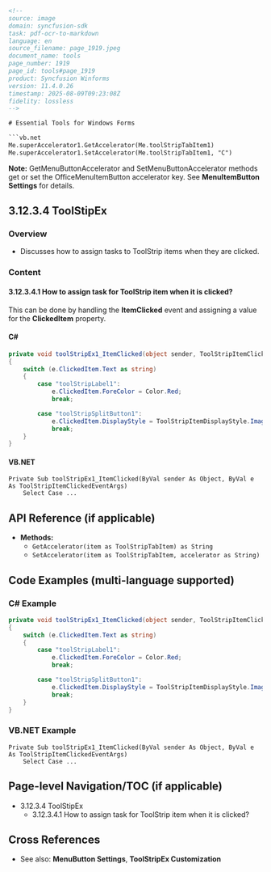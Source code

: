 ```html
<!-- 
source: image
domain: syncfusion-sdk
task: pdf-ocr-to-markdown
language: en
source_filename: page_1919.jpeg
document_name: tools 
page_number: 1919 
page_id: tools#page_1919
product: Syncfusion Winforms 
version: 11.4.0.26 
timestamp: 2025-08-09T09:23:08Z 
fidelity: lossless 
-->

# Essential Tools for Windows Forms

```vb.net
Me.superAccelerator1.GetAccelerator(Me.toolStripTabItem1)
Me.superAccelerator1.SetAccelerator(Me.toolStripTabItem1, "C")
```

**Note:** GetMenuButtonAccelerator and SetMenuButtonAccelerator methods get or set the OfficeMenuItemButton accelerator key. See **MenuItemButton Settings** for details.

## 3.12.3.4 ToolStipEx

### Overview
- Discusses how to assign tasks to ToolStrip items when they are clicked.

### Content

#### 3.12.3.4.1 How to assign task for ToolStrip item when it is clicked?

This can be done by handling the **ItemClicked** event and assigning a value for the **ClickedItem** property.

#### C#

```csharp
private void toolStripEx1_ItemClicked(object sender, ToolStripItemClickedEventArgs e)
{
    switch (e.ClickedItem.Text as string)
    {
        case "toolStripLabel1":
            e.ClickedItem.ForeColor = Color.Red;
            break;

        case "toolStripSplitButton1":
            e.ClickedItem.DisplayStyle = ToolStripItemDisplayStyle.ImageAndText;
            break;
    }
}
```

#### VB.NET

```vb.net
Private Sub toolStripEx1_ItemClicked(ByVal sender As Object, ByVal e As ToolStripItemClickedEventArgs)
    Select Case ...
```

## API Reference (if applicable)

- **Methods:**
  - `GetAccelerator(item as ToolStripTabItem) as String`
  - `SetAccelerator(item as ToolStripTabItem, accelerator as String)`

## Code Examples (multi-language supported)

### C# Example

```csharp
private void toolStripEx1_ItemClicked(object sender, ToolStripItemClickedEventArgs e)
{
    switch (e.ClickedItem.Text as string)
    {
        case "toolStripLabel1":
            e.ClickedItem.ForeColor = Color.Red;
            break;

        case "toolStripSplitButton1":
            e.ClickedItem.DisplayStyle = ToolStripItemDisplayStyle.ImageAndText;
            break;
    }
}
```

### VB.NET Example

```vb.net
Private Sub toolStripEx1_ItemClicked(ByVal sender As Object, ByVal e As ToolStripItemClickedEventArgs)
    Select Case ...
```

## Page-level Navigation/TOC (if applicable)

- 3.12.3.4 ToolStipEx
  - 3.12.3.4.1 How to assign task for ToolStrip item when it is clicked?

## Cross References

- See also: **MenuButton Settings**, **ToolStripEx Customization**

<!-- tags: [ToolStrip, ToolStripItem, ToolStripEx, GetAccelerator, SetAccelerator, MenuItemButton, Syncfusion, Windows Forms, .NET] 
keywords: [toolStrip, clickeditem, event handler, accelerator key, menu button settings, toolstripex] -->
```